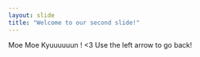 ```yaml
---
layout: slide
title: "Welcome to our second slide!"
---
```

Moe Moe Kyuuuuuun ! <3
Use the left arrow to go back!
